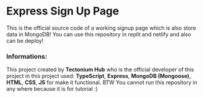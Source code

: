 # **Express Sign Up Page**
This is the official source code of a working signup page which is also store data in MongoDB!
You can use this repository in replit and netlify and also can be deploy!

### **Informations:**
This project created by **Tectonium Hub** who is the official developer of this project
in this project used: **TypeScript**, **Express**, **MongoDB (Mongoose)**, **HTML**, **CSS**, **JS**
for make it functional. BTW You cannot run this repository in any where because it is for tutorial :)